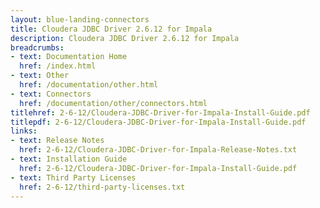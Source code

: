 ```yaml
---
layout: blue-landing-connectors
title: Cloudera JDBC Driver 2.6.12 for Impala
description: Cloudera JDBC Driver 2.6.12 for Impala
breadcrumbs:
- text: Documentation Home
  href: /index.html
- text: Other
  href: /documentation/other.html
- text: Connectors
  href: /documentation/other/connectors.html
titlehref: 2-6-12/Cloudera-JDBC-Driver-for-Impala-Install-Guide.pdf
titlepdf: 2-6-12/Cloudera-JDBC-Driver-for-Impala-Install-Guide.pdf
links:
- text: Release Notes
  href: 2-6-12/Cloudera-JDBC-Driver-for-Impala-Release-Notes.txt
- text: Installation Guide
  href: 2-6-12/Cloudera-JDBC-Driver-for-Impala-Install-Guide.pdf
- text: Third Party Licenses
  href: 2-6-12/third-party-licenses.txt
---
```

